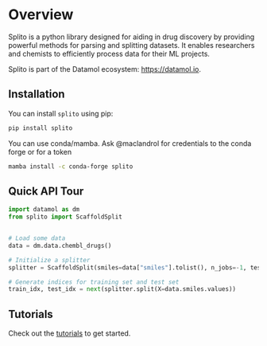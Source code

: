# Overview

Splito is a python library designed for aiding in drug discovery by providing powerful methods for parsing and splitting datasets. It enables researchers and chemists to efficiently process data for their ML projects.

Splito is part of the Datamol ecosystem: <https://datamol.io>.

## Installation

You can install `splito` using pip:

```bash
pip install splito
```

You can use conda/mamba. Ask @maclandrol for credentials to the conda forge or for a token

```bash
mamba install -c conda-forge splito
```

## Quick API Tour

```python
import datamol as dm
from splito import ScaffoldSplit


# Load some data
data = dm.data.chembl_drugs()

# Initialize a splitter
splitter = ScaffoldSplit(smiles=data["smiles"].tolist(), n_jobs=-1, test_size=0.2, random_state=111)

# Generate indices for training set and test set
train_idx, test_idx = next(splitter.split(X=data.smiles.values))
```

## Tutorials

Check out the [tutorials](tutorials/The_Basics.ipynb) to get started.
